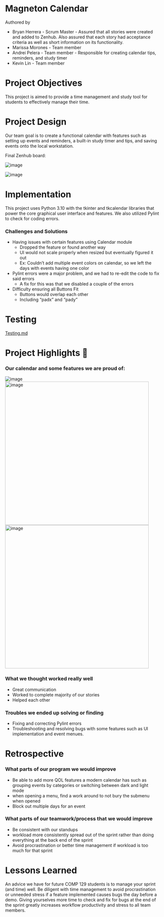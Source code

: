 # Magneton Calendar
Authored by    
  - Bryan Herrera - Scrum Master - Assured that all stories were created and added to Zenhub. Also assured that each story had acceptance criteria as well as short information on its functionality.
  - Marissa Morones - Team member
  - Andrei Pelera - Team member - Responsible for creating calendar tips, reminders, and study timer
  - Kevin Lin - Team member
# Project Objectives
This project is aimed to provide a time management and study tool for students to effectively manage their time.
# Project Design
Our team goal is to create a functional calendar with features such as setting up events and reminders, a built-in study timer and tips, and saving events onto the local workstation.

Final Zenhub board:

![image](https://user-images.githubusercontent.com/43161217/236715772-31947c85-dfd9-4a1e-9736-ef0ecac2f6fe.png)

![image](https://user-images.githubusercontent.com/43161217/236720936-24187696-a50e-499b-9cb4-827f5e314455.png)

# Implementation
This project uses Python 3.10 with the tkinter and tkcalendar libraries that power the core graphical user interface and features. We also utilized Pylint to check for coding errors.     
### Challenges and Solutions
  - Having issues with certain features using Calendar module
    - Dropped the feature or found another way
    - UI would not scale properly when resized but eventually figured it out
    - Ex: Couldn’t add multiple event colors on calendar, so we left the days with events having one color
  - Pylint errors were a major problem, and we had to re-edit the code to fix said errors
    - A fix for this was that we disabled a couple of the errors
  - Difficulty ensuring all Buttons Fit
    - Buttons would overlap each other
    - Including “padx” and “pady”

# Testing
[Testing.md](Testing.md)

# Project Highlights :smiling_face_with_three_hearts:
### Our calendar and some features we are proud of:
![image](https://user-images.githubusercontent.com/43161217/236724236-80b36412-7c8c-4957-8249-d3ca50614c58.png)
<img width="466" alt="image" src="https://user-images.githubusercontent.com/55124638/232838944-343e70c5-6dc1-4535-b0b3-2ee1c9ef8283.png">
<img width="466" alt="image" src="https://user-images.githubusercontent.com/55124638/236640810-d9389808-1c6c-4434-b681-c063a40a7881.png">
### What we thought worked really well
- Great communication
- Worked to complete majority of our stories
- Helped each other 
  
### Troubles we ended up solving or finding
- Fixing and correcting Pylint errors
- Troubleshooting and resolving bugs with some features such as UI implementation and event menues.

# Retrospective
### What parts of our program we would improve
- Be able to add more QOL features a modern calendar has such as grouping events by categories or switching between dark and light mode
- when opening a menu, find a work around to not bury the submenu when opened
- Block out multiple days for an event 

### What parts of our teamwork/process that we would improve
- Be consistent with our standups
- workload more consistently spread out of the sprint rather than doing everything at the back end of the sprint
- Avoid procrastination or better time management if workload is too much for that sprint

# Lessons Learned
An advice we have for future COMP 129 students is to manage your sprint (and time) well. Be diligent with time management to avoid procrastination or unneeded stress if a feature implemented causes bugs the day before a demo. Giving yourselves more time to check and fix for bugs at the end of the sprint greatly increases workflow productivity and stress to all team members.

